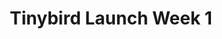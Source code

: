 ---
title: Tinybird Launch Week 1
company: Tinybird
start: 2023-02-28
finish: 2023-03-04
link: 
image: /media/event-tinybird.png
launchpage: false
---